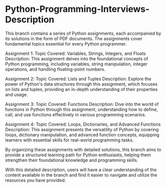 # Python-Programming-Interviews-Description
This branch contains a series of Python assignments, each accompanied by its solutions in the form of PDF documents. The assignments cover fundamental topics essential for every Python programmer.

Assignment 1: Topic Covered: Variables, Strings, Integers, and Floats Description: This assignment delves into the foundational concepts of Python programming, including variables, string manipulation, integer operations, and handling floating-point numbers.

Assignment 2: Topic Covered: Lists and Tuples Description: Explore the power of Python's data structures through this assignment, which focuses on lists and tuples, providing an in-depth understanding of their properties and usage.

Assignment 3: Topic Covered: Functions Description: Dive into the world of functions in Python through this assignment, understanding how to define, call, and use functions effectively in various programming scenarios.

Assignment 4: Topic Covered: Loops, Dictionaries, and Advanced Functions Description: This assignment presents the versatility of Python by covering loops, dictionary manipulation, and advanced function concepts, equipping learners with essential skills for real-world programming tasks.

By organizing these assignments with detailed solutions, this branch aims to provide a structured learning path for Python enthusiasts, helping them strengthen their foundational knowledge and programming skills.

With this detailed description, users will have a clear understanding of the content available in the branch and find it easier to navigate and utilize the resources you have provided.
